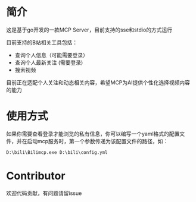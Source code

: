 # 简介

这是基于go开发的一款MCP Server，目前支持的sse和stdio的方式运行

目前支持的B站相关工具包括：
- 查询个人信息（可能需要登录）
- 查询个人最新关注 (需要登录)
- 搜索视频

目前正在适配个人关注和动态相关内容，希望MCP为AI提供个性化选择视频内容的能力

# 使用方式

如果你需要查看登录才能浏览的私有信息，你可以编写一个yaml格式的配置文件，并在启动mcp服务时，第一个参数传递为该配置文件的路径，如：

```shell
D:\bili\Bilimcp.exe D:\bili\config.yml
```

# Contributor

欢迎代码贡献，有问题请留issue